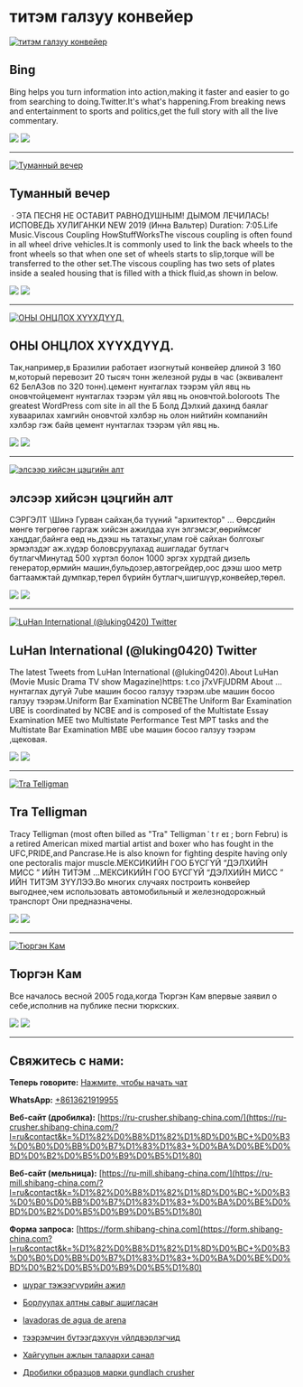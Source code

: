 # титэм галзуу конвейер

<a href="https://swt.shibang-china.com/?l=ru&img&k=%D1%82%D0%B8%D1%82%D1%8D%D0%BC+%D0%B3%D0%B0%D0%BB%D0%B7%D1%83%D1%83+%D0%BA%D0%BE%D0%BD%D0%B2%D0%B5%D0%B9%D0%B5%D1%80" target="_blank">![титэм галзуу конвейер](http://static.shibang-china.com/all-800x300/377.jpg)</a>

## Bing
Bing helps you turn information into action,making it faster and easier to go from searching to doing.Twitter.It's what's happening.From breaking news and entertainment to sports and politics,get the full story with all the live commentary.


<a href="https://whatsapp.shibangsoft.com/WhatsApp.php" target="_blank" title="WhatsApp">![](http://static.shibang-china.com/icon/whatsapp.png)</a> <a href="https://swt.shibang-china.com/?l=ru&icon&k=%D1%82%D0%B8%D1%82%D1%8D%D0%BC+%D0%B3%D0%B0%D0%BB%D0%B7%D1%83%D1%83+%D0%BA%D0%BE%D0%BD%D0%B2%D0%B5%D0%B9%D0%B5%D1%80" target="_blank">![](http://static.shibang-china.com/icon/chat-ru.png)</a>

---

<a href="https://swt.shibang-china.com/?l=ru&img&k=%D1%82%D0%B8%D1%82%D1%8D%D0%BC+%D0%B3%D0%B0%D0%BB%D0%B7%D1%83%D1%83+%D0%BA%D0%BE%D0%BD%D0%B2%D0%B5%D0%B9%D0%B5%D1%80" target="_blank">![Туманный вечер](http://static.shibang-china.com/all-800x300/1143.jpg)</a>

## Туманный вечер
&nbsp;&#0183;&#32;ЭТА ПЕСНЯ НЕ ОСТАВИТ РАВНОДУШНЫМ! ДЫМОМ ЛЕЧИЛАСЬ! ИСПОВЕДЬ ХУЛИГАНКИ NEW 2019 (Инна Вальтер) Duration: 7:05.Life Music.Viscous Coupling HowStuffWorksTh&#173;e viscous coupling is often found in all wheel drive vehicles.It is commonly used to link the back wheels to the front wheels so that when one set of wheels starts to slip,torque will be transferred to the other set.The viscous coupling has two sets of plates inside a sealed housing that is filled with a thick fluid,as shown in below.


<a href="https://whatsapp.shibangsoft.com/WhatsApp.php" target="_blank" title="WhatsApp">![](http://static.shibang-china.com/icon/whatsapp.png)</a> <a href="https://swt.shibang-china.com/?l=ru&icon&k=%D1%82%D0%B8%D1%82%D1%8D%D0%BC+%D0%B3%D0%B0%D0%BB%D0%B7%D1%83%D1%83+%D0%BA%D0%BE%D0%BD%D0%B2%D0%B5%D0%B9%D0%B5%D1%80" target="_blank">![](http://static.shibang-china.com/icon/chat-ru.png)</a>

---

<a href="https://swt.shibang-china.com/?l=ru&img&k=%D1%82%D0%B8%D1%82%D1%8D%D0%BC+%D0%B3%D0%B0%D0%BB%D0%B7%D1%83%D1%83+%D0%BA%D0%BE%D0%BD%D0%B2%D0%B5%D0%B9%D0%B5%D1%80" target="_blank">![ОНЫ ОНЦЛОХ ХҮҮХДҮҮД.](http://static.shibang-china.com/all-800x300/1016.jpg)</a>

## ОНЫ ОНЦЛОХ ХҮҮХДҮҮД.
Так,например,в Бразилии работает изогнутый конвейер длиной 3 160 м,который перевозит 20 тысяч тонн железной руды в час (эквивалент 62 БелАЗов по 320 тонн).цемент нунтаглах тээрэм үйл явц нь оновчтойцемент нунтаглах тээрэм үйл явц нь оновчтой.boloroots The greatest WordPress com site in all the Б Болд Дэлхий дахинд баялаг хуваарилах хамгийн оновчтой хэлбэр нь олон нийтийн компанийн хэлбэр гэж байв цемент нунтаглах тээрэм үйл явц нь.


<a href="https://whatsapp.shibangsoft.com/WhatsApp.php" target="_blank" title="WhatsApp">![](http://static.shibang-china.com/icon/whatsapp.png)</a> <a href="https://swt.shibang-china.com/?l=ru&icon&k=%D1%82%D0%B8%D1%82%D1%8D%D0%BC+%D0%B3%D0%B0%D0%BB%D0%B7%D1%83%D1%83+%D0%BA%D0%BE%D0%BD%D0%B2%D0%B5%D0%B9%D0%B5%D1%80" target="_blank">![](http://static.shibang-china.com/icon/chat-ru.png)</a>

---

<a href="https://swt.shibang-china.com/?l=ru&img&k=%D1%82%D0%B8%D1%82%D1%8D%D0%BC+%D0%B3%D0%B0%D0%BB%D0%B7%D1%83%D1%83+%D0%BA%D0%BE%D0%BD%D0%B2%D0%B5%D0%B9%D0%B5%D1%80" target="_blank">![элсээр хийсэн цэцгийн алт](http://static.shibang-china.com/all-800x300/350.jpg)</a>

## элсээр хийсэн цэцгийн алт
СЭРГЭЛТ \Шинэ Гурван сайхан,ба түүний &quot;архитектор&quot; … Өөрсдийн мөнгө төгрөгөө гаргаж хийсэн ажилдаа хүн элгэмсэг,өөриймсөг ханддаг,байнга өөд нь,дээш нь татахыг,улам гоё сайхан болгохыг эрмэлздэг аж.хүдэр боловсруулахад ашигладаг бутлагч бутлагчМинутад 500 хүртэл болон 1000 эргэх хурдтай дизель генератор,өрмийн машин,бульдозер,автогрейдер,оос дээш шоо метр багтаамжтай думпкар,төрөл бүрийн бутлагч,шигшүүр,конвейер,төрөл.


<a href="https://whatsapp.shibangsoft.com/WhatsApp.php" target="_blank" title="WhatsApp">![](http://static.shibang-china.com/icon/whatsapp.png)</a> <a href="https://swt.shibang-china.com/?l=ru&icon&k=%D1%82%D0%B8%D1%82%D1%8D%D0%BC+%D0%B3%D0%B0%D0%BB%D0%B7%D1%83%D1%83+%D0%BA%D0%BE%D0%BD%D0%B2%D0%B5%D0%B9%D0%B5%D1%80" target="_blank">![](http://static.shibang-china.com/icon/chat-ru.png)</a>

---

<a href="https://swt.shibang-china.com/?l=ru&img&k=%D1%82%D0%B8%D1%82%D1%8D%D0%BC+%D0%B3%D0%B0%D0%BB%D0%B7%D1%83%D1%83+%D0%BA%D0%BE%D0%BD%D0%B2%D0%B5%D0%B9%D0%B5%D1%80" target="_blank">![LuHan International (@luking0420) Twitter](http://static.shibang-china.com/all-800x300/359.jpg)</a>

## LuHan International (@luking0420) Twitter
The latest Tweets from LuHan International (@luking0420).About LuHan (Movie Music Drama TV show Magazine)https: t.co j7xVFjUDRM About …нунтаглах дугуй 7ube машин босоо галзуу тээрэм.ube машин босоо галзуу тээрэм.Uniform Bar Examination NCBEThe Uniform Bar Examination UBE is coordinated by NCBE and is composed of the Multistate Essay Examination MEE two Multistate Performance Test MPT tasks and the Multistate Bar Examination MBE ube машин босоо галзуу тээрэм ,щековая.


<a href="https://whatsapp.shibangsoft.com/WhatsApp.php" target="_blank" title="WhatsApp">![](http://static.shibang-china.com/icon/whatsapp.png)</a> <a href="https://swt.shibang-china.com/?l=ru&icon&k=%D1%82%D0%B8%D1%82%D1%8D%D0%BC+%D0%B3%D0%B0%D0%BB%D0%B7%D1%83%D1%83+%D0%BA%D0%BE%D0%BD%D0%B2%D0%B5%D0%B9%D0%B5%D1%80" target="_blank">![](http://static.shibang-china.com/icon/chat-ru.png)</a>

---

<a href="https://swt.shibang-china.com/?l=ru&img&k=%D1%82%D0%B8%D1%82%D1%8D%D0%BC+%D0%B3%D0%B0%D0%BB%D0%B7%D1%83%D1%83+%D0%BA%D0%BE%D0%BD%D0%B2%D0%B5%D0%B9%D0%B5%D1%80" target="_blank">![Tra Telligman](http://static.shibang-china.com/all-800x300/116.jpg)</a>

## Tra Telligman
Tracy Telligman (most often billed as &quot;Tra&quot; Telligman ˈ t r eɪ ; born Febru) is a retired American mixed martial artist and boxer who has fought in the UFC,PRIDE,and Pancrase.He is also known for fighting despite having only one pectoralis major muscle.МЕКСИКИЙН ГОО БҮСГҮЙ “ДЭЛХИЙН МИСС ” ИЙН ТИТЭМ …МЕКСИКИЙН ГОО БҮСГҮЙ “ДЭЛХИЙН МИСС ” ИЙН ТИТЭМ ЗҮҮЛЭЭ.Во многих случаях построить конвейер выгоднее,чем использовать автомобильный и железнодорожный транспорт Они предназначены.


<a href="https://whatsapp.shibangsoft.com/WhatsApp.php" target="_blank" title="WhatsApp">![](http://static.shibang-china.com/icon/whatsapp.png)</a> <a href="https://swt.shibang-china.com/?l=ru&icon&k=%D1%82%D0%B8%D1%82%D1%8D%D0%BC+%D0%B3%D0%B0%D0%BB%D0%B7%D1%83%D1%83+%D0%BA%D0%BE%D0%BD%D0%B2%D0%B5%D0%B9%D0%B5%D1%80" target="_blank">![](http://static.shibang-china.com/icon/chat-ru.png)</a>

---

<a href="https://swt.shibang-china.com/?l=ru&img&k=%D1%82%D0%B8%D1%82%D1%8D%D0%BC+%D0%B3%D0%B0%D0%BB%D0%B7%D1%83%D1%83+%D0%BA%D0%BE%D0%BD%D0%B2%D0%B5%D0%B9%D0%B5%D1%80" target="_blank">![Тюргэн Кам](http://static.shibang-china.com/all-800x300/906.jpg)</a>

## Тюргэн Кам
Все началось весной 2005 года,когда Тюргэн Кам впервые заявил о себе,исполнив на публике песни тюркских.

<a href="https://whatsapp.shibangsoft.com/WhatsApp.php" target="_blank" title="WhatsApp">![](http://static.shibang-china.com/icon/whatsapp.png)</a> <a href="https://swt.shibang-china.com/?l=ru&icon&k=%D1%82%D0%B8%D1%82%D1%8D%D0%BC+%D0%B3%D0%B0%D0%BB%D0%B7%D1%83%D1%83+%D0%BA%D0%BE%D0%BD%D0%B2%D0%B5%D0%B9%D0%B5%D1%80" target="_blank">![](http://static.shibang-china.com/icon/chat-ru.png)</a>

---
## Свяжитесь с нами:

**Теперь говорите:** [Нажмите, чтобы начать чат](https://swt.shibang-china.com?l=ru&contact&k=%D1%82%D0%B8%D1%82%D1%8D%D0%BC+%D0%B3%D0%B0%D0%BB%D0%B7%D1%83%D1%83+%D0%BA%D0%BE%D0%BD%D0%B2%D0%B5%D0%B9%D0%B5%D1%80)

**WhatsApp:**  [+8613621919955](https://whatsapp.shibangsoft.com/WhatsApp.php)

**Веб-сайт (дробилка):** [https://ru-crusher.shibang-china.com/](https://ru-crusher.shibang-china.com/?l=ru&contact&k=%D1%82%D0%B8%D1%82%D1%8D%D0%BC+%D0%B3%D0%B0%D0%BB%D0%B7%D1%83%D1%83+%D0%BA%D0%BE%D0%BD%D0%B2%D0%B5%D0%B9%D0%B5%D1%80)

**Веб-сайт (мельница):** [https://ru-mill.shibang-china.com/](https://ru-mill.shibang-china.com/?l=ru&contact&k=%D1%82%D0%B8%D1%82%D1%8D%D0%BC+%D0%B3%D0%B0%D0%BB%D0%B7%D1%83%D1%83+%D0%BA%D0%BE%D0%BD%D0%B2%D0%B5%D0%B9%D0%B5%D1%80)

**Форма запроса:** [https://form.shibang-china.com](https://form.shibang-china.com?l=ru&contact&k=%D1%82%D0%B8%D1%82%D1%8D%D0%BC+%D0%B3%D0%B0%D0%BB%D0%B7%D1%83%D1%83+%D0%BA%D0%BE%D0%BD%D0%B2%D0%B5%D0%B9%D0%B5%D1%80)

* [шураг тэжээгүүрийн ажил](../127/%D1%88%D1%83%D1%80%D0%B0%D0%B3%20%D1%82%D1%8D%D0%B6%D1%8D%D1%8D%D0%B3%D2%AF%D2%AF%D1%80%D0%B8%D0%B9%D0%BD%20%D0%B0%D0%B6%D0%B8%D0%BB.md)

* [Борлуулах алтны савыг ашигласан](../127/%D0%91%D0%BE%D1%80%D0%BB%D1%83%D1%83%D0%BB%D0%B0%D1%85%20%D0%B0%D0%BB%D1%82%D0%BD%D1%8B%20%D1%81%D0%B0%D0%B2%D1%8B%D0%B3%20%D0%B0%D1%88%D0%B8%D0%B3%D0%BB%D0%B0%D1%81%D0%B0%D0%BD.md)

* [lavadoras de agua de arena](../128/lavadoras%20de%20agua%20de%20arena.md)

* [тээрэмчин бүтээгдэхүүн үйлдвэрлэгчид](../127/%D1%82%D1%8D%D1%8D%D1%80%D1%8D%D0%BC%D1%87%D0%B8%D0%BD%20%D0%B1%D2%AF%D1%82%D1%8D%D1%8D%D0%B3%D0%B4%D1%8D%D1%85%D2%AF%D2%AF%D0%BD%20%D2%AF%D0%B9%D0%BB%D0%B4%D0%B2%D1%8D%D1%80%D0%BB%D1%8D%D0%B3%D1%87%D0%B8%D0%B4.md)

* [Хайгуулын ажлын талаархи санал](../127/%D0%A5%D0%B0%D0%B9%D0%B3%D1%83%D1%83%D0%BB%D1%8B%D0%BD%20%D0%B0%D0%B6%D0%BB%D1%8B%D0%BD%20%D1%82%D0%B0%D0%BB%D0%B0%D0%B0%D1%80%D1%85%D0%B8%20%D1%81%D0%B0%D0%BD%D0%B0%D0%BB.md)

* [Дробилки образцов марки gundlach crusher](../130/%D0%94%D1%80%D0%BE%D0%B1%D0%B8%D0%BB%D0%BA%D0%B8%20%D0%BE%D0%B1%D1%80%D0%B0%D0%B7%D1%86%D0%BE%D0%B2%20%D0%BC%D0%B0%D1%80%D0%BA%D0%B8%20gundlach%20crusher.md)